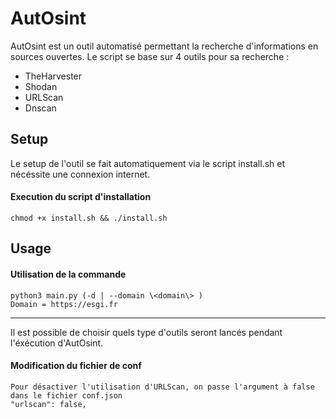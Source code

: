 AutOsint
======
AutOsint est un outil automatisé permettant la recherche d'informations en sources ouvertes.
Le script se base sur 4 outils pour sa recherche :
- TheHarvester
- Shodan
- URLScan
- Dnscan

Setup
-----
Le setup de l'outil se fait automatiquement via le script install.sh et nécéssite une connexion internet.
#### Execution du script d'installation
    chmod +x install.sh && ./install.sh

Usage
-----

#### Utilisation de la commande
    python3 main.py (-d | --domain \<domain\> )
    Domain = https://esgi.fr 

-----
Il est possible de choisir quels type d'outils seront lancés pendant l'éxécution d'AutOsint.
#### Modification du fichier de conf
    Pour désactiver l'utilisation d'URLScan, on passe l'argument à false dans le fichier conf.json 
    "urlscan": false,
